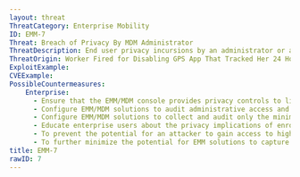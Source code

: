 ```yaml
---
layout: threat
ThreatCategory: Enterprise Mobility
ID: EMM-7
Threat: Breach of Privacy By MDM Administrator
ThreatDescription: End user privacy incursions by an administrator or attacker with administrative access to the EMM/MDM administrative console (e.g., tracking device location, call logs, text messages, personal contacts, etc).
ThreatOrigin: Worker Fired for Disabling GPS App That Tracked Her 24 Hours a Day [Updated] [^6]
ExploitExample:
CVEExample:
PossibleCountermeasures:
    Enterprise:
      - Ensure that the EMM/MDM console provides privacy controls to limit administrator access to privacy-sensitive information.
      - Configure EMM/MDM solutions to audit administrative access and activity, particularly with respects to privacy-sensitive information.
      - Configure EMM/MDM solutions to collect and audit only the minimal set of data necessary to meet the organization's broader mobile device security goals.
      - Educate enterprise users about the privacy implications of enrolling their device into a EMM solution, such as clearly defining what data will be collected, and establishing procedures for resolving potential privacy violations.
      - To prevent the potential for an attacker to gain access to highly privacy-sensitive information, such as call logs, configure EMM solutions with workflows that require multiple adminstrators to authorize access to such information prior to its release by the system.
      - To further minimize the potential for EMM solutions to capture privacy-sensitive data, particularly for BYOD scenarios, deploy EMM solutions that discriminate the data collected when a device is being operated in a business context versus a personal context.
title: EMM-7
rawID: 7
---
```

